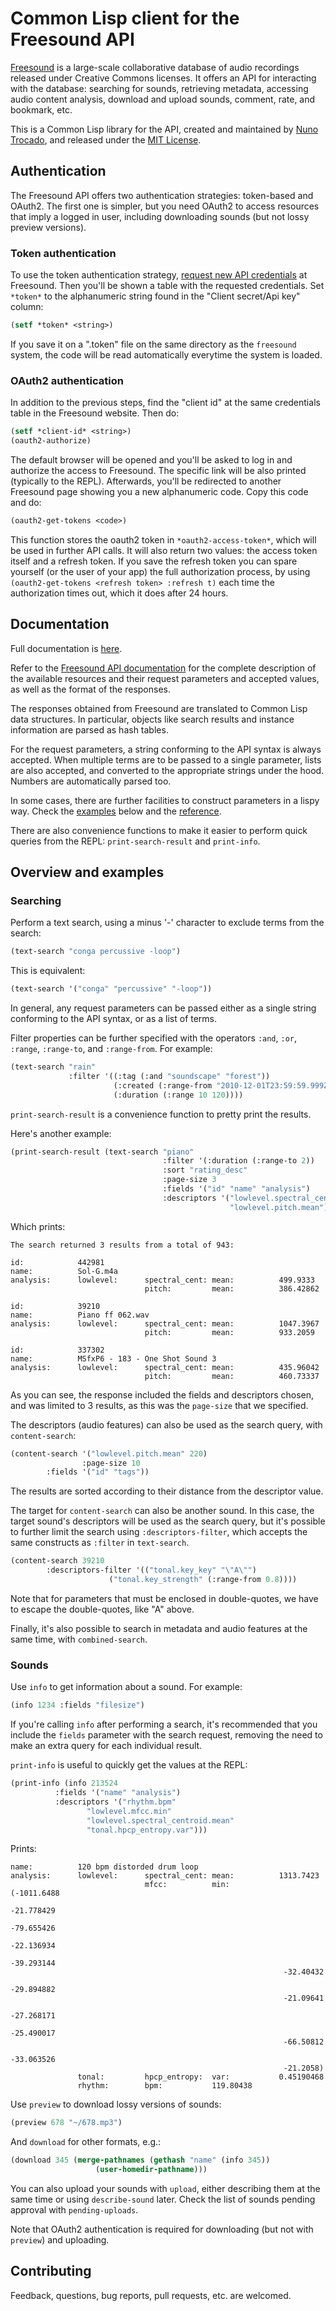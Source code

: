 # Common Lisp client for the Freesound API

[Freesound](https://freesound.org/) is a large-scale collaborative database of audio recordings released under Creative Commons licenses. It offers an API for interacting with the database: searching for sounds, retrieving metadata, accessing audio content analysis, download and upload sounds, comment, rate, and bookmark, etc.

This is a Common Lisp library for the API, created and maintained by [Nuno Trocado](https://nunotrocado.com), and released under the [MIT License](https://github.com/ntrocado/freesound/blob/master/LICENSE).

## Authentication

The Freesound API offers two authentication strategies: token-based and OAuth2. The first one is simpler, but you need OAuth2 to access resources that imply a logged in user, including downloading sounds (but not lossy preview versions).

### Token authentication

To use the token authentication strategy, [request new API credentials](https://freesound.org/apiv2/apply) at Freesound. Then you'll be shown a table with the requested credentials. Set `*token*` to the alphanumeric string found in the "Client secret/Api key" column:

``` lisp
(setf *token* <string>)
```

If you save it on a ".token" file on the same directory as the `freesound` system, the code will be read automatically everytime the system is loaded.

### OAuth2 authentication

In addition to the previous steps, find the "client id" at the same credentials table in the Freesound website. Then do:

``` lisp
(setf *client-id* <string>)
(oauth2-authorize)
```

The default browser will be opened and you'll be asked to log in and authorize the access to Freesound. The specific link will be also printed (typically to the REPL). Afterwards, you'll be redirected to another Freesound page showing you a new alphanumeric code. Copy this code and do:

``` lisp
(oauth2-get-tokens <code>)
```

This function stores the oauth2 token in `*oauth2-access-token*`, which will be used in further API calls. It will also return two values: the access token itself and a refresh token. If you save the refresh token you can spare yourself (or the user of your app) the full authorization process, by using `(oauth2-get-tokens <refresh token> :refresh t)` each time the authorization times out, which it does after 24 hours.

## Documentation

Full documentation is [here](http://nunotrocado.com/freesound/).

Refer to the [Freesound API documentation](https://freesound.org/docs/api/index.html) for the complete description of the available resources and their request parameters and accepted values, as well as the format of the responses.

The responses obtained from Freesound are translated to Common Lisp data structures. In particular, objects like search results and instance information are parsed as hash tables.

For the request parameters, a string conforming to the API syntax is always accepted. When multiple terms are to be passed to a single parameter, lists are also accepted, and converted to the appropriate strings under the hood. Numbers are automatically parsed too.

In some cases, there are further facilities to construct parameters in a lispy way. Check the [examples](#examples) below and the [reference](http://nunotrocado.com/freesound/).

There are also convenience functions to make it easier to perform quick queries from the REPL: `print-search-result` and `print-info`.

## Overview and examples

### Searching

Perform a text search, using a minus '-' character to exclude terms from the search:

``` lisp
(text-search "conga percussive -loop")
```

This is equivalent:

``` lisp
(text-search '("conga" "percussive" "-loop"))
```

In general, any request parameters can be passed either as a single string conforming to the API syntax, or as a list of terms.

Filter properties can be further specified with the operators `:and`, `:or`, `:range`, `:range-to`, and `:range-from`. For example:

``` lisp
(text-search "rain" 
             :filter '((:tag (:and "soundscape" "forest")) 
                       (:created (:range-from "2010-12-01T23:59:59.999Z")) 
                       (:duration (:range 10 120))))
```

`print-search-result` is a convenience function to pretty print the results.

Here's another example:

``` lisp
(print-search-result (text-search "piano"
                                  :filter '(:duration (:range-to 2))
                                  :sort "rating_desc"
                                  :page-size 3
                                  :fields '("id" "name" "analysis")
                                  :descriptors '("lowlevel.spectral_centroid.mean"
                                                 "lowlevel.pitch.mean")))
```

Which prints:

```
The search returned 3 results from a total of 943:

id:            442981
name:          Sol-G.m4a
analysis:      lowlevel:      spectral_cent: mean:          499.9333
                              pitch:         mean:          386.42862

id:            39210
name:          Piano ff 062.wav
analysis:      lowlevel:      spectral_cent: mean:          1047.3967
                              pitch:         mean:          933.2059

id:            337302
name:          MSfxP6 - 183 - One Shot Sound 3
analysis:      lowlevel:      spectral_cent: mean:          435.96042
                              pitch:         mean:          460.73337
```

As you can see, the response included the fields and descriptors chosen, and was limited to 3 results, as this was the `page-size` that we specified.

The descriptors (audio features) can also be used as the search query, with `content-search`:

``` lisp
(content-search '("lowlevel.pitch.mean" 220)
                :page-size 10
		:fields '("id" "tags"))
```

The results are sorted according to their distance from the descriptor value.

The target for `content-search` can also be another sound. In this case, the target sound's descriptors will be used as the search query, but it's possible to further limit the search using `:descriptors-filter`, which accepts the same constructs as `:filter` in `text-search`.

``` lisp
(content-search 39210
		:descriptors-filter '(("tonal.key_key" "\"A\"")
				      ("tonal.key_strength" (:range-from 0.8))))
```

Note that for parameters that must be enclosed in double-quotes, we have to escape the double-quotes, like "A" above.

Finally, it's also possible to search in metadata and audio features at the same time, with `combined-search`.

### Sounds

Use `info` to get information about a sound. For example:

``` lisp
(info 1234 :fields "filesize")
```

If you're calling `info` after performing a search, it's recommended that you include the `fields` parameter with the search request, removing the need to make an extra query for each individual result.

`print-info` is useful to quickly get the values at the REPL:

``` lisp
(print-info (info 213524
		  :fields '("name" "analysis")
		  :descriptors '("rhythm.bpm"
				 "lowlevel.mfcc.min"
				 "lowlevel.spectral_centroid.mean"
				 "tonal.hpcp_entropy.var")))
```

Prints:

```
name:          120 bpm distorded drum loop
analysis:      lowlevel:      spectral_cent: mean:          1313.7423
                              mfcc:          min:           (-1011.6488
                                                             -21.778429
                                                             -79.655426
                                                             -22.136934
                                                             -39.293144
                                                             -32.40432
                                                             -29.894882
                                                             -21.09641
                                                             -27.268171
                                                             -25.490017
                                                             -66.50812
                                                             -33.063526
                                                             -21.2058)
               tonal:         hpcp_entropy:  var:           0.45190468
               rhythm:        bpm:           119.80438
```

Use `preview` to download lossy versions of sounds:

``` lisp
(preview 678 "~/678.mp3")
```

And `download` for other formats, e.g.:

``` lisp
(download 345 (merge-pathnames (gethash "name" (info 345))
			       (user-homedir-pathname)))
```

You can also upload your sounds with `upload`, either describing them at the same time or using `describe-sound` later. Check the list of sounds pending approval with `pending-uploads`.

Note that OAuth2 authentication is required for downloading (but not with `preview`) and uploading.

## Contributing

Feedback, questions, bug reports, pull requests, etc. are welcomed.